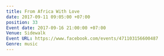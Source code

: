 ```yaml
---
title: From Africa With Love
date: 2017-09-11 09:05:00 +07:00
position: 33
Event date: 2017-09-16 21:00:00 +07:00
Venue: Sidewalk
Event URL: https://www.facebook.com/events/471103156600487
Genre: music
---
```


